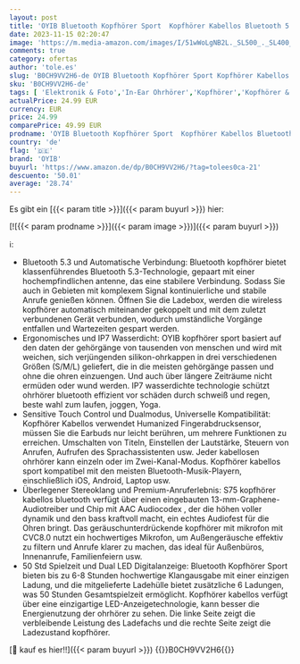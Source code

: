 ```yaml
---
layout: post
title: 'OYIB Bluetooth Kopfhörer Sport  Kopfhörer Kabellos Bluetooth 5.3 mit Deep Bass Eingebautes Mic  50 Std Spielzeit Ohrhörer mit Dual LED Anzeige  In Ear Kopfhörer für Arbeit Sport Joggen'
date: 2023-11-15 02:20:47
image: 'https://m.media-amazon.com/images/I/51wWoLgNB2L._SL500_._SL400_.jpg'
comments: true
category: ofertas
author: 'tole.es'
slug: 'B0CH9VV2H6-de OYIB Bluetooth Kopfhörer Sport Kopfhörer Kabellos...'
sku: 'B0CH9VV2H6-de'
tags: [ 'Elektronik & Foto','In-Ear Ohrhörer','Kopfhörer','Kopfhörer & Zubehör','oyib','🇩🇪', ]
actualPrice: 24.99 EUR
currency: EUR
price: 24.99
comparePrice: 49.99 EUR
prodname: 'OYIB Bluetooth Kopfhörer Sport  Kopfhörer Kabellos Bluetooth 5.3 mit Deep Bass Eingebautes Mic  50 Std Spielzeit Ohrhörer mit Dual LED Anzeige  In Ear Kopfhörer für Arbeit Sport Joggen'
country: 'de'
flag: '🇩🇪'
brand: 'OYIB'
buyurl: 'https://www.amazon.de/dp/B0CH9VV2H6/?tag=tolees0ca-21'
descuento: '50.01'
average: '28.74'
---
```


Es gibt ein [{{< param title >}}]({{< param buyurl >}}) hier:

[![{{< param prodname >}}]({{< param image >}})]({{< param buyurl >}})

ℹ️:

- Bluetooth 5.3 und Automatische Verbindung: Bluetooth kopfhörer bietet klassenführendes Bluetooth 5.3-Technologie, gepaart mit einer hochempfindlichen antenne, das eine stabilere Verbindung. Sodass Sie auch in Gebieten mit komplexem Signal kontinuierliche und stabile Anrufe genießen können. Öffnen Sie die Ladebox, werden die wireless kopfhörer automatisch miteinander gekoppelt und mit dem zuletzt verbundenen Gerät verbunden, wodurch umständliche Vorgänge entfallen und Wartezeiten gespart werden.
- Ergonomisches und IP7 Wasserdicht: OYIB kopfhörer sport basiert auf den daten der gehörgänge von tausenden von menschen und wird mit weichen, sich verjüngenden silikon-ohrkappen in drei verschiedenen Größen (S/M/L) geliefert, die in die meisten gehörgänge passen und ohne die ohren einzuengen. Und auch über längere Zeiträume nicht ermüden oder wund werden. IP7 wasserdichte technologie schützt ohrhörer bluetooth effizient vor schäden durch schweiß und regen, beste wahl zum laufen, joggen, Yoga.
- Sensitive Touch Control und Dualmodus, Universelle Kompatibilität: Kopfhörer Kabellos verwendet Humanized Fingerabdrucksensor, müssen Sie die Earbuds nur leicht berühren, um mehrere Funktionen zu erreichen. Umschalten von Titeln, Einstellen der Lautstärke, Steuern von Anrufen, Aufrufen des Sprachassistenten usw. Jeder kabellosen ohrhörer kann einzeln oder im Zwei-Kanal-Modus. Kopfhörer kabellos sport kompatibel mit den meisten Bluetooth-Musik-Playern, einschließlich iOS, Android, Laptop usw.
- Überlegener Stereoklang und Premium-Anruferlebnis: S75 kopfhörer kabellos bluetooth verfügt über einen eingebauten 13-mm-Graphene-Audiotreiber und Chip mit AAC Audiocodex , der die höhen voller dynamik und den bass kraftvoll macht, ein echtes Audiofest für die Ohren bringt. Das geräuschunterdrückende kopfhörer mit mikrofon mit CVC8.0 nutzt ein hochwertiges Mikrofon, um Außengeräusche effektiv zu filtern und Anrufe klarer zu machen, das ideal für Außenbüros, Innenanrufe, Familienfeiern usw.
- 50 Std Spielzeit und Dual LED Digitalanzeige: Bluetooth Kopfhörer Sport bieten bis zu 6-8 Stunden hochwertige Klangausgabe mit einer einzigen Ladung, und die mitgelieferte Ladehülle bietet zusätzliche 6 Ladungen, was 50 Stunden Gesamtspielzeit ermöglicht. Kopfhörer kabellos verfügt über eine einzigartige LED-Anzeigetechnologie, kann besser die Energienutzung der ohrhörer zu sehen. Die linke Seite zeigt die verbleibende Leistung des Ladefachs und die rechte Seite zeigt die Ladezustand kopfhörer.

[🛒 kauf es hier!!]({{< param buyurl >}})
{{<world>}}B0CH9VV2H6{{</world>}}
